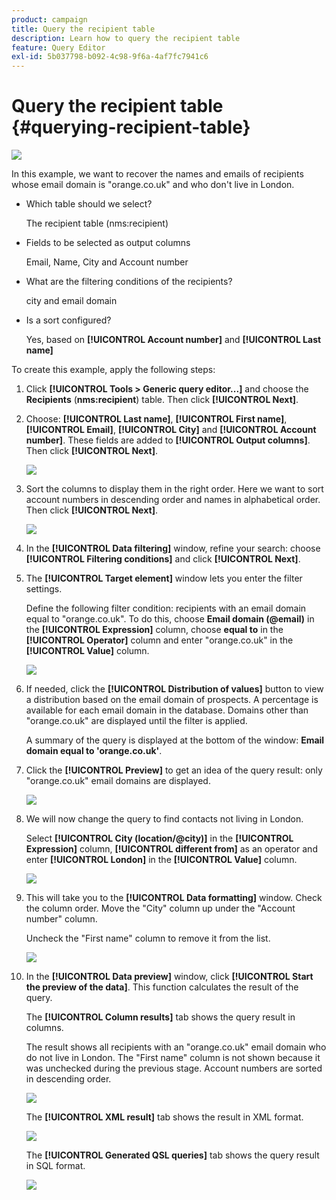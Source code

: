 ```yaml
---
product: campaign
title: Query the recipient table
description: Learn how to query the recipient table
feature: Query Editor
exl-id: 5b037798-b092-4c98-9f6a-4af7fc7941c6
---
```

# Query the recipient table {#querying-recipient-table}

![](../../assets/v7-only.svg)

In this example, we want to recover the names and emails of recipients whose email domain is "orange.co.uk" and who don't live in London.

* Which table should we select?

  The recipient table (nms:recipient)

* Fields to be selected as output columns

  Email, Name, City and Account number

* What are the filtering conditions of the recipients?

  city and email domain

* Is a sort configured?

  Yes, based on **[!UICONTROL Account number]** and **[!UICONTROL Last name]**

To create this example, apply the following steps:

1. Click **[!UICONTROL Tools > Generic query editor...]** and choose the **Recipients** (**nms:recipient**) table. Then click **[!UICONTROL Next]**.
1. Choose: **[!UICONTROL Last name]**, **[!UICONTROL First name]**, **[!UICONTROL Email]**, **[!UICONTROL City]** and **[!UICONTROL Account number]**. These fields are added to **[!UICONTROL Output columns]**. Then click **[!UICONTROL Next]**.

   ![](assets/query_editor_03.png)

1. Sort the columns to display them in the right order. Here we want to sort account numbers in descending order and names in alphabetical order. Then click **[!UICONTROL Next]**.

   ![](assets/query_editor_04.png)

1. In the **[!UICONTROL Data filtering]** window, refine your search: choose **[!UICONTROL Filtering conditions]** and click **[!UICONTROL Next]**.
1. The **[!UICONTROL Target element]** window lets you enter the filter settings.

   Define the following filter condition: recipients with an email domain equal to "orange.co.uk". To do this, choose **Email domain (@email)** in the **[!UICONTROL Expression]** column, choose **equal to** in the **[!UICONTROL Operator]** column and enter "orange.co.uk" in the **[!UICONTROL Value]** column.

   ![](assets/query_editor_05.png)

1. If needed, click the **[!UICONTROL Distribution of values]** button to view a distribution based on the email domain of prospects. A percentage is available for each email domain in the database. Domains other than "orange.co.uk" are displayed until the filter is applied.

   A summary of the query is displayed at the bottom of the window: **Email domain equal to 'orange.co.uk'**. 

1. Click the **[!UICONTROL Preview]** to get an idea of the query result: only "orange.co.uk" email domains are displayed.

   ![](assets/query_editor_nveau_17.png)

1. We will now change the query to find contacts not living in London.

   Select **[!UICONTROL City (location/@city)]** in the **[!UICONTROL Expression]** column, **[!UICONTROL different from]** as an operator and enter **[!UICONTROL London]** in the **[!UICONTROL Value]** column.

   ![](assets/query_editor_08.png)

1. This will take you to the **[!UICONTROL Data formatting]** window. Check the column order. Move the "City" column up under the "Account number" column.

   Uncheck the "First name" column to remove it from the list.

   ![](assets/query_editor_nveau_15.png)

1. In the **[!UICONTROL Data preview]** window, click **[!UICONTROL Start the preview of the data]**. This function calculates the result of the query.

   The **[!UICONTROL Column results]** tab shows the query result in columns.

   The result shows all recipients with an "orange.co.uk" email domain who do not live in London. The "First name" column is not shown because it was unchecked during the previous stage. Account numbers are sorted in descending order.

   ![](assets/query_editor_nveau_12.png)

   The **[!UICONTROL XML result]** tab shows the result in XML format.

   ![](assets/query_editor_nveau_13.png)

   The **[!UICONTROL Generated QSL queries]** tab shows the query result in SQL format.

   ![](assets/query_editor_nveau_14.png)
